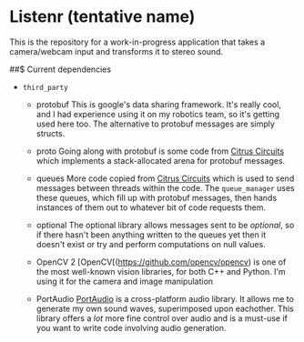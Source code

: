 # Listenr (tentative name)

This is the repository for a work-in-progress application that takes a camera/webcam input and transforms it to stereo sound.

##$ Current dependencies
* `third_party`
  * protobuf
    This is google's data sharing framework. It's really cool, and I had experience using it on my robotics team, so it's getting used here too. The alternative to protobuf messages are simply structs.
  * proto
    Going along with protobuf is some code from [Citrus Circuits](https://github.com/frc1678) which implements a stack-allocated arena for protobuf messages.
  * queues
    More code copied from [Citrus Circuits](https://github.com/frc1678) which is used to send messages between threads within the code. The `queue_manager` uses these queues, which fill up with protobuf messages, then hands instances of them out to whatever bit of code requests them.
  * optional
    The optional library allows messages sent to be _optional_, so if there hasn't been anything written to the queues yet then it doesn't exist or try and perform computations on null values.

  * OpenCV 2
    [OpenCV[(https://github.com/opencv/opencv) is one of the most well-known vision libraries, for both C++ and Python. I'm using it for the camera and image manipulation

  * PortAudio
    [PortAudio](http://www.portaudio.com/) is a cross-platform audio library. It allows me to generate my own sound waves, superimposed upon eachother. This library offers a _lot_ more fine control over audio and is a must-use if you want to write code involving audio generation.


